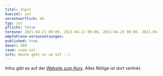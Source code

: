 ```yaml
---
titel: Input
kuerzel: iot
verantwortlich: mb
typ: iot
pflicht: false
termine: 2021-04-21 09:00, 2021-04-22 09:00, 2021-04-23 09:00, 2021-04-28 09:00, 2021-04-29 09:00, 2021-04-30 09:00, 2021-05-05 09:00, 2021-05-06 09:00, 2021-05-07 09:00, 2021-05-12 09:00, 2021-05-14 09:00
empfohlene-voraussetzungen: 
published: true
dauer: 480
raum: zoom-iot
info: Heute geht es um IoT :-)
---
```


Infos gibt es auf der [Website zum Kurs](https://moxd.io/iot2021). Alles Nötige ist dort verlinkt.
